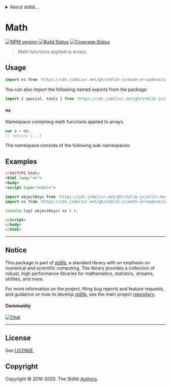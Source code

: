 <!--

@license Apache-2.0

Copyright (c) 2025 The Stdlib Authors.

Licensed under the Apache License, Version 2.0 (the "License");
you may not use this file except in compliance with the License.
You may obtain a copy of the License at

   http://www.apache.org/licenses/LICENSE-2.0

Unless required by applicable law or agreed to in writing, software
distributed under the License is distributed on an "AS IS" BASIS,
WITHOUT WARRANTIES OR CONDITIONS OF ANY KIND, either express or implied.
See the License for the specific language governing permissions and
limitations under the License.

-->


<details>
  <summary>
    About stdlib...
  </summary>
  <p>We believe in a future in which the web is a preferred environment for numerical computation. To help realize this future, we've built stdlib. stdlib is a standard library, with an emphasis on numerical and scientific computation, written in JavaScript (and C) for execution in browsers and in Node.js.</p>
  <p>The library is fully decomposable, being architected in such a way that you can swap out and mix and match APIs and functionality to cater to your exact preferences and use cases.</p>
  <p>When you use stdlib, you can be absolutely certain that you are using the most thorough, rigorous, well-written, studied, documented, tested, measured, and high-quality code out there.</p>
  <p>To join us in bringing numerical computing to the web, get started by checking us out on <a href="https://github.com/stdlib-js/stdlib">GitHub</a>, and please consider <a href="https://opencollective.com/stdlib">financially supporting stdlib</a>. We greatly appreciate your continued support!</p>
</details>

# Math

[![NPM version][npm-image]][npm-url] [![Build Status][test-image]][test-url] [![Coverage Status][coverage-image]][coverage-url] <!-- [![dependencies][dependencies-image]][dependencies-url] -->

> Math functions applied to arrays.



<section class="usage">

## Usage

```javascript
import ns from 'https://cdn.jsdelivr.net/gh/stdlib-js/math-array@esm/index.mjs';
```

You can also import the following named exports from the package:

```javascript
import { special, tools } from 'https://cdn.jsdelivr.net/gh/stdlib-js/math-array@esm/index.mjs';
```

#### ns

Namespace containing math functions applied to arrays.

```javascript
var o = ns;
// returns {...}
```

The namespace consists of the following sub-namespaces:

<!-- <toc pattern="*"> -->

<div class="namespace-toc">

</div>

<!-- </toc> -->

</section>

<!-- /.usage -->

<section class="examples">

## Examples

<!-- TODO: better examples -->

<!-- eslint no-undef: "error" -->

```html
<!DOCTYPE html>
<html lang="en">
<body>
<script type="module">

import objectKeys from 'https://cdn.jsdelivr.net/gh/stdlib-js/utils-keys@esm/index.mjs';
import ns from 'https://cdn.jsdelivr.net/gh/stdlib-js/math-array@esm/index.mjs';

console.log( objectKeys( ns ) );

</script>
</body>
</html>
```

</section>

<!-- /.examples -->

<!-- Section for related `stdlib` packages. Do not manually edit this section, as it is automatically populated. -->

<section class="related">

</section>

<!-- /.related -->

<!-- Section for all links. Make sure to keep an empty line after the `section` element and another before the `/section` close. -->


<section class="main-repo" >

* * *

## Notice

This package is part of [stdlib][stdlib], a standard library with an emphasis on numerical and scientific computing. The library provides a collection of robust, high performance libraries for mathematics, statistics, streams, utilities, and more.

For more information on the project, filing bug reports and feature requests, and guidance on how to develop [stdlib][stdlib], see the main project [repository][stdlib].

#### Community

[![Chat][chat-image]][chat-url]

---

## License

See [LICENSE][stdlib-license].


## Copyright

Copyright &copy; 2016-2025. The Stdlib [Authors][stdlib-authors].

</section>

<!-- /.stdlib -->

<!-- Section for all links. Make sure to keep an empty line after the `section` element and another before the `/section` close. -->

<section class="links">

[npm-image]: http://img.shields.io/npm/v/@stdlib/math-array.svg
[npm-url]: https://npmjs.org/package/@stdlib/math-array

[test-image]: https://github.com/stdlib-js/math-array/actions/workflows/test.yml/badge.svg?branch=main
[test-url]: https://github.com/stdlib-js/math-array/actions/workflows/test.yml?query=branch:main

[coverage-image]: https://img.shields.io/codecov/c/github/stdlib-js/math-array/main.svg
[coverage-url]: https://codecov.io/github/stdlib-js/math-array?branch=main

<!--

[dependencies-image]: https://img.shields.io/david/stdlib-js/math-array.svg
[dependencies-url]: https://david-dm.org/stdlib-js/math-array/main

-->

[chat-image]: https://img.shields.io/gitter/room/stdlib-js/stdlib.svg
[chat-url]: https://app.gitter.im/#/room/#stdlib-js_stdlib:gitter.im

[stdlib]: https://github.com/stdlib-js/stdlib

[stdlib-authors]: https://github.com/stdlib-js/stdlib/graphs/contributors

[umd]: https://github.com/umdjs/umd
[es-module]: https://developer.mozilla.org/en-US/docs/Web/JavaScript/Guide/Modules

[deno-url]: https://github.com/stdlib-js/math-array/tree/deno
[deno-readme]: https://github.com/stdlib-js/math-array/blob/deno/README.md
[umd-url]: https://github.com/stdlib-js/math-array/tree/umd
[umd-readme]: https://github.com/stdlib-js/math-array/blob/umd/README.md
[esm-url]: https://github.com/stdlib-js/math-array/tree/esm
[esm-readme]: https://github.com/stdlib-js/math-array/blob/esm/README.md
[branches-url]: https://github.com/stdlib-js/math-array/blob/main/branches.md

[stdlib-license]: https://raw.githubusercontent.com/stdlib-js/math-array/main/LICENSE

<!-- <toc-links> -->

<!-- </toc-links> -->

</section>

<!-- /.links -->
